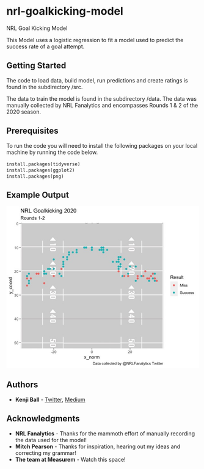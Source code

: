 # nrl-goalkicking-model
NRL Goal Kicking Model

This Model uses a logistic regression to fit a model used to predict the success rate of a goal attempt.

## Getting Started

The code to load data, build model, run predictions and create ratings is found in the subdirectory /src.

The data to train the model is found in the subdirectory /data. The data was manually collected by NRL Fanalytics and encompasses Rounds 1 & 2 of the 2020 season.


## Prerequisites

To run the code you will need to install the following packages on your local machine by running the code below.

```
install.packages(tidyverse)
install.packages(ggplot2)
install.packages(png)
```
## Example Output
![NRL GoalKicking 2020](plots/nrl_gk_coalesce.jpeg)

## Authors

* **Kenji Ball** - [Twitter](https://twitter.com/home), [Medium](https://medium.com/@kenji.ball)

## Acknowledgments

* **NRL Fanalytics** - Thanks for the mammoth effort of manually recording the data used for the model!
* **Mitch Pearson** - Thanks for inspiration, hearing out my ideas and correcting my grammar!
* **The team at Measurem** - Watch this space!

